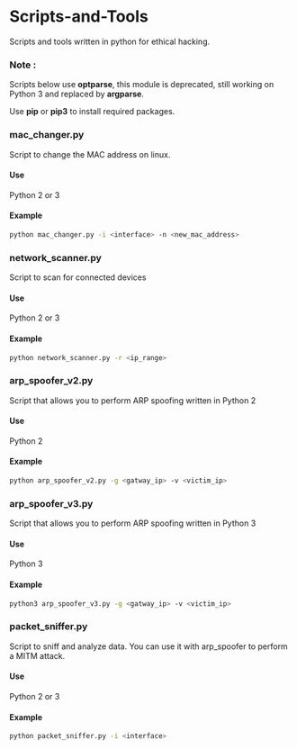 # Scripts-and-Tools
Scripts and tools written in python for ethical hacking.

### Note :
Scripts below use **optparse**, this module is deprecated, still working on Python 3 and replaced by **argparse**.

Use **pip** or **pip3** to install required packages.

### mac_changer.py
Script to change the MAC address on linux.

#### Use
Python 2 or 3

#### Example
```Bash
python mac_changer.py -i <interface> -n <new_mac_address>
```
### network_scanner.py
Script to scan for connected devices

#### Use
Python 2 or 3

#### Example
```Bash
python network_scanner.py -r <ip_range>
```
### arp_spoofer_v2.py
Script that allows you to perform ARP spoofing written in Python 2

#### Use
Python 2

#### Example
```Bash
python arp_spoofer_v2.py -g <gatway_ip> -v <victim_ip>
```
### arp_spoofer_v3.py
Script that allows you to perform ARP spoofing written in Python 3

#### Use
Python 3

#### Example
```Bash
python3 arp_spoofer_v3.py -g <gatway_ip> -v <victim_ip>
```
### packet_sniffer.py
Script to sniff and analyze data. You can use it with arp_spoofer to perform a MITM attack.

#### Use
Python 2 or 3

#### Example
```Bash
python packet_sniffer.py -i <interface>
```

